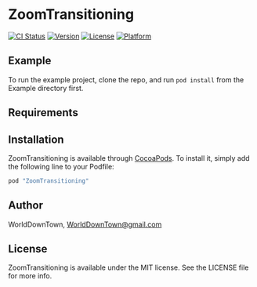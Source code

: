 # ZoomTransitioning

[![CI Status](http://img.shields.io/travis/WorldDownTown/ZoomTransitioning.svg?style=flat)](https://travis-ci.org/WorldDownTown/ZoomTransitioning)
[![Version](https://img.shields.io/cocoapods/v/ZoomTransitioning.svg?style=flat)](http://cocoapods.org/pods/ZoomTransitioning)
[![License](https://img.shields.io/cocoapods/l/ZoomTransitioning.svg?style=flat)](http://cocoapods.org/pods/ZoomTransitioning)
[![Platform](https://img.shields.io/cocoapods/p/ZoomTransitioning.svg?style=flat)](http://cocoapods.org/pods/ZoomTransitioning)

## Example

To run the example project, clone the repo, and run `pod install` from the Example directory first.

## Requirements

## Installation

ZoomTransitioning is available through [CocoaPods](http://cocoapods.org). To install
it, simply add the following line to your Podfile:

```ruby
pod "ZoomTransitioning"
```

## Author

WorldDownTown, WorldDownTown@gmail.com

## License

ZoomTransitioning is available under the MIT license. See the LICENSE file for more info.

